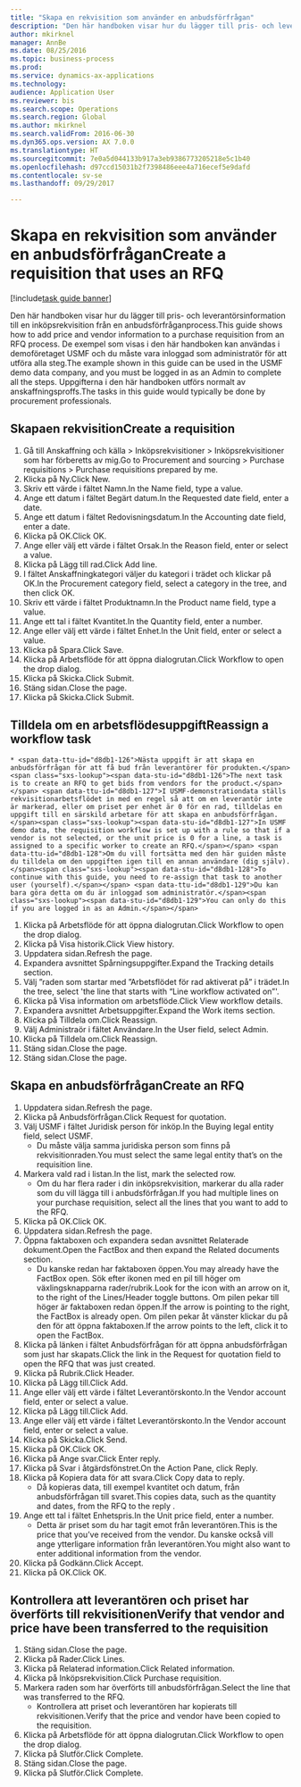 ```yaml
--- 
title: "Skapa en rekvisition som använder en anbudsförfrågan"
description: "Den här handboken visar hur du lägger till pris- och leverantörsinformation till en inköpsrekvisition från en anbudsförfråganprocess."
author: mkirknel
manager: AnnBe
ms.date: 08/25/2016
ms.topic: business-process
ms.prod: 
ms.service: dynamics-ax-applications
ms.technology: 
audience: Application User
ms.reviewer: bis
ms.search.scope: Operations
ms.search.region: Global
ms.author: mkirknel
ms.search.validFrom: 2016-06-30
ms.dyn365.ops.version: AX 7.0.0
ms.translationtype: HT
ms.sourcegitcommit: 7e0a5d044133b917a3eb9386773205218e5c1b40
ms.openlocfilehash: d97ccd15031b2f7398486eee4a716ecef5e9dafd
ms.contentlocale: sv-se
ms.lasthandoff: 09/29/2017

---
```

# <a name="create-a-requisition-that-uses-an-rfq"></a><span data-ttu-id="d8db1-103">Skapa en rekvisition som använder en anbudsförfrågan</span><span class="sxs-lookup"><span data-stu-id="d8db1-103">Create a requisition that uses an RFQ</span></span>

[!include[task guide banner](../../includes/task-guide-banner.md)]

<span data-ttu-id="d8db1-104">Den här handboken visar hur du lägger till pris- och leverantörsinformation till en inköpsrekvisition från en anbudsförfråganprocess.</span><span class="sxs-lookup"><span data-stu-id="d8db1-104">This guide shows how to add price and vendor information to a purchase requisition from an RFQ process.</span></span> <span data-ttu-id="d8db1-105">De exempel som visas i den här handboken kan användas i demoföretaget USMF och du måste vara inloggad som administratör för att utföra alla steg.</span><span class="sxs-lookup"><span data-stu-id="d8db1-105">The example shown in this guide can be used in the USMF demo data company, and you must be logged in as an Admin to complete all the steps.</span></span> <span data-ttu-id="d8db1-106">Uppgifterna i den här handboken utförs normalt av anskaffningsproffs.</span><span class="sxs-lookup"><span data-stu-id="d8db1-106">The tasks in this guide would typically be done by procurement professionals.</span></span>


## <a name="create-a-requisition"></a><span data-ttu-id="d8db1-107">Skapaen rekvisition</span><span class="sxs-lookup"><span data-stu-id="d8db1-107">Create a requisition</span></span>
1. <span data-ttu-id="d8db1-108">Gå till Anskaffning och källa > Inköpsrekvisitioner > Inköpsrekvisitioner som har förberetts av mig.</span><span class="sxs-lookup"><span data-stu-id="d8db1-108">Go to Procurement and sourcing > Purchase requisitions > Purchase requisitions prepared by me.</span></span>
2. <span data-ttu-id="d8db1-109">Klicka på Ny.</span><span class="sxs-lookup"><span data-stu-id="d8db1-109">Click New.</span></span>
3. <span data-ttu-id="d8db1-110">Skriv ett värde i fältet Namn.</span><span class="sxs-lookup"><span data-stu-id="d8db1-110">In the Name field, type a value.</span></span>
4. <span data-ttu-id="d8db1-111">Ange ett datum i fältet Begärt datum.</span><span class="sxs-lookup"><span data-stu-id="d8db1-111">In the Requested date field, enter a date.</span></span>
5. <span data-ttu-id="d8db1-112">Ange ett datum i fältet Redovisningsdatum.</span><span class="sxs-lookup"><span data-stu-id="d8db1-112">In the Accounting date field, enter a date.</span></span>
6. <span data-ttu-id="d8db1-113">Klicka på OK.</span><span class="sxs-lookup"><span data-stu-id="d8db1-113">Click OK.</span></span>
7. <span data-ttu-id="d8db1-114">Ange eller välj ett värde i fältet Orsak.</span><span class="sxs-lookup"><span data-stu-id="d8db1-114">In the Reason field, enter or select a value.</span></span>
8. <span data-ttu-id="d8db1-115">Klicka på Lägg till rad.</span><span class="sxs-lookup"><span data-stu-id="d8db1-115">Click Add line.</span></span>
9. <span data-ttu-id="d8db1-116">I fältet Anskaffningkategori väljer du kategori i trädet och klickar på OK.</span><span class="sxs-lookup"><span data-stu-id="d8db1-116">In the Procurement category field, select a category in the tree, and then click OK.</span></span>
10. <span data-ttu-id="d8db1-117">Skriv ett värde i fältet Produktnamn.</span><span class="sxs-lookup"><span data-stu-id="d8db1-117">In the Product name field, type a value.</span></span>
11. <span data-ttu-id="d8db1-118">Ange ett tal i fältet Kvantitet.</span><span class="sxs-lookup"><span data-stu-id="d8db1-118">In the Quantity field, enter a number.</span></span>
12. <span data-ttu-id="d8db1-119">Ange eller välj ett värde i fältet Enhet.</span><span class="sxs-lookup"><span data-stu-id="d8db1-119">In the Unit field, enter or select a value.</span></span>
13. <span data-ttu-id="d8db1-120">Klicka på Spara.</span><span class="sxs-lookup"><span data-stu-id="d8db1-120">Click Save.</span></span>
14. <span data-ttu-id="d8db1-121">Klicka på Arbetsflöde för att öppna dialogrutan.</span><span class="sxs-lookup"><span data-stu-id="d8db1-121">Click Workflow to open the drop dialog.</span></span>
15. <span data-ttu-id="d8db1-122">Klicka på Skicka.</span><span class="sxs-lookup"><span data-stu-id="d8db1-122">Click Submit.</span></span>
16. <span data-ttu-id="d8db1-123">Stäng sidan.</span><span class="sxs-lookup"><span data-stu-id="d8db1-123">Close the page.</span></span>
17. <span data-ttu-id="d8db1-124">Klicka på Skicka.</span><span class="sxs-lookup"><span data-stu-id="d8db1-124">Click Submit.</span></span>

## <a name="reassign-a-workflow-task"></a><span data-ttu-id="d8db1-125">Tilldela om en arbetsflödesuppgift</span><span class="sxs-lookup"><span data-stu-id="d8db1-125">Reassign a workflow task</span></span>
    * <span data-ttu-id="d8db1-126">Nästa uppgift är att skapa en anbudsförfrågan för att få bud från leverantörer för produkten.</span><span class="sxs-lookup"><span data-stu-id="d8db1-126">The next task is to create an RFQ to get bids from vendors for the product.</span></span> <span data-ttu-id="d8db1-127">I USMF-demonstrationdata ställs rekvisitionarbetsflödet in med en regel så att om en leverantör inte är markerad, eller om priset per enhet är 0 för en rad, tilldelas en uppgift till en särskild arbetare för att skapa en anbudsförfrågan.</span><span class="sxs-lookup"><span data-stu-id="d8db1-127">In USMF demo data, the requisition workflow is set up with a rule so that if a vendor is not selected, or the unit price is 0 for a line, a task is assigned to a specific worker to create an RFQ.</span></span> <span data-ttu-id="d8db1-128">Om du vill fortsätta med den här guiden måste du tilldela om den uppgiften igen till en annan användare (dig själv).</span><span class="sxs-lookup"><span data-stu-id="d8db1-128">To continue with this guide, you need to re-assign that task to another user (yourself).</span></span> <span data-ttu-id="d8db1-129">Du kan bara göra detta om du är inloggad som administratör.</span><span class="sxs-lookup"><span data-stu-id="d8db1-129">You can only do this if you are logged in as an Admin.</span></span>  
1. <span data-ttu-id="d8db1-130">Klicka på Arbetsflöde för att öppna dialogrutan.</span><span class="sxs-lookup"><span data-stu-id="d8db1-130">Click Workflow to open the drop dialog.</span></span>
2. <span data-ttu-id="d8db1-131">Klicka på Visa historik.</span><span class="sxs-lookup"><span data-stu-id="d8db1-131">Click View history.</span></span>
3. <span data-ttu-id="d8db1-132">Uppdatera sidan.</span><span class="sxs-lookup"><span data-stu-id="d8db1-132">Refresh the page.</span></span>
4. <span data-ttu-id="d8db1-133">Expandera avsnittet Spårningsuppgifter.</span><span class="sxs-lookup"><span data-stu-id="d8db1-133">Expand the Tracking details section.</span></span>
5. <span data-ttu-id="d8db1-134">Välj ”raden som startar med ”Arbetsflödet för rad aktiverat på” i trädet.</span><span class="sxs-lookup"><span data-stu-id="d8db1-134">In the tree, select 'the line that starts with “Line workflow activated on”'.</span></span>
6. <span data-ttu-id="d8db1-135">Klicka på Visa information om arbetsflöde.</span><span class="sxs-lookup"><span data-stu-id="d8db1-135">Click View workflow details.</span></span>
7. <span data-ttu-id="d8db1-136">Expandera avsnittet Arbetsuppgifter.</span><span class="sxs-lookup"><span data-stu-id="d8db1-136">Expand the Work items section.</span></span>
8. <span data-ttu-id="d8db1-137">Klicka på Tilldela om.</span><span class="sxs-lookup"><span data-stu-id="d8db1-137">Click Reassign.</span></span>
9. <span data-ttu-id="d8db1-138">Välj Administraör i fältet Användare.</span><span class="sxs-lookup"><span data-stu-id="d8db1-138">In the User field, select Admin.</span></span>
10. <span data-ttu-id="d8db1-139">Klicka på Tilldela om.</span><span class="sxs-lookup"><span data-stu-id="d8db1-139">Click Reassign.</span></span>
11. <span data-ttu-id="d8db1-140">Stäng sidan.</span><span class="sxs-lookup"><span data-stu-id="d8db1-140">Close the page.</span></span>
12. <span data-ttu-id="d8db1-141">Stäng sidan.</span><span class="sxs-lookup"><span data-stu-id="d8db1-141">Close the page.</span></span>

## <a name="create-an-rfq"></a><span data-ttu-id="d8db1-142">Skapa en anbudsförfrågan</span><span class="sxs-lookup"><span data-stu-id="d8db1-142">Create an RFQ</span></span>
1. <span data-ttu-id="d8db1-143">Uppdatera sidan.</span><span class="sxs-lookup"><span data-stu-id="d8db1-143">Refresh the page.</span></span>
2. <span data-ttu-id="d8db1-144">Klicka på Anbudsförfrågan.</span><span class="sxs-lookup"><span data-stu-id="d8db1-144">Click Request for quotation.</span></span>
3. <span data-ttu-id="d8db1-145">Välj USMF i fältet Juridisk person för inköp.</span><span class="sxs-lookup"><span data-stu-id="d8db1-145">In the Buying legal entity field, select USMF.</span></span>
    * <span data-ttu-id="d8db1-146">Du måste välja samma juridiska person som finns på rekvisitionraden.</span><span class="sxs-lookup"><span data-stu-id="d8db1-146">You must select the same legal entity that’s on the requisition line.</span></span>  
4. <span data-ttu-id="d8db1-147">Markera vald rad i listan.</span><span class="sxs-lookup"><span data-stu-id="d8db1-147">In the list, mark the selected row.</span></span>
    * <span data-ttu-id="d8db1-148">Om du har flera rader i din inköpsrekvisition, markerar du alla rader som du vill lägga till i anbudsförfrågan.</span><span class="sxs-lookup"><span data-stu-id="d8db1-148">If you had multiple lines on your purchase requisition, select all the lines that you want to add to the RFQ.</span></span>  
5. <span data-ttu-id="d8db1-149">Klicka på OK.</span><span class="sxs-lookup"><span data-stu-id="d8db1-149">Click OK.</span></span>
6. <span data-ttu-id="d8db1-150">Uppdatera sidan.</span><span class="sxs-lookup"><span data-stu-id="d8db1-150">Refresh the page.</span></span>
7. <span data-ttu-id="d8db1-151">Öppna faktaboxen och expandera sedan avsnittet Relaterade dokument.</span><span class="sxs-lookup"><span data-stu-id="d8db1-151">Open the FactBox and then expand the Related documents section.</span></span>
    * <span data-ttu-id="d8db1-152">Du kanske redan har faktaboxen öppen.</span><span class="sxs-lookup"><span data-stu-id="d8db1-152">You may already have the FactBox open.</span></span> <span data-ttu-id="d8db1-153">Sök efter ikonen med en pil till höger om växlingsknapparna rader/rubrik.</span><span class="sxs-lookup"><span data-stu-id="d8db1-153">Look for the icon with an arrow on it, to the right of the Lines/Header toggle buttons.</span></span> <span data-ttu-id="d8db1-154">Om pilen pekar till höger är faktaboxen redan öppen.</span><span class="sxs-lookup"><span data-stu-id="d8db1-154">If the arrow is pointing to the right, the FactBox is already open.</span></span> <span data-ttu-id="d8db1-155">Om pilen pekar åt vänster klickar du på den för att öppna faktaboxen.</span><span class="sxs-lookup"><span data-stu-id="d8db1-155">If the arrow points to the left, click it to open the FactBox.</span></span>  
8. <span data-ttu-id="d8db1-156">Klicka på länken i fältet Anbudsförfrågan för att öppna anbudsförfrågan som just har skapats.</span><span class="sxs-lookup"><span data-stu-id="d8db1-156">Click the link in the Request for quotation field to open the RFQ that was just created.</span></span>
9. <span data-ttu-id="d8db1-157">Klicka på Rubrik.</span><span class="sxs-lookup"><span data-stu-id="d8db1-157">Click Header.</span></span>
10. <span data-ttu-id="d8db1-158">Klicka på Lägg till.</span><span class="sxs-lookup"><span data-stu-id="d8db1-158">Click Add.</span></span>
11. <span data-ttu-id="d8db1-159">Ange eller välj ett värde i fältet Leverantörskonto.</span><span class="sxs-lookup"><span data-stu-id="d8db1-159">In the Vendor account field, enter or select a value.</span></span>
12. <span data-ttu-id="d8db1-160">Klicka på Lägg till.</span><span class="sxs-lookup"><span data-stu-id="d8db1-160">Click Add.</span></span>
13. <span data-ttu-id="d8db1-161">Ange eller välj ett värde i fältet Leverantörskonto.</span><span class="sxs-lookup"><span data-stu-id="d8db1-161">In the Vendor account field, enter or select a value.</span></span>
14. <span data-ttu-id="d8db1-162">Klicka på Skicka.</span><span class="sxs-lookup"><span data-stu-id="d8db1-162">Click Send.</span></span>
15. <span data-ttu-id="d8db1-163">Klicka på OK.</span><span class="sxs-lookup"><span data-stu-id="d8db1-163">Click OK.</span></span>
16. <span data-ttu-id="d8db1-164">Klicka på Ange svar.</span><span class="sxs-lookup"><span data-stu-id="d8db1-164">Click Enter reply.</span></span>
17. <span data-ttu-id="d8db1-165">Klicka på Svar i åtgärdsfönstret.</span><span class="sxs-lookup"><span data-stu-id="d8db1-165">On the Action Pane, click Reply.</span></span>
18. <span data-ttu-id="d8db1-166">Klicka på Kopiera data för att svara.</span><span class="sxs-lookup"><span data-stu-id="d8db1-166">Click Copy data to reply.</span></span>
    * <span data-ttu-id="d8db1-167">Då kopieras data, till exempel kvantitet och datum, från anbudsförfrågan till svaret.</span><span class="sxs-lookup"><span data-stu-id="d8db1-167">This copies data, such as the quantity and dates, from the RFQ to the reply .</span></span>  
19. <span data-ttu-id="d8db1-168">Ange ett tal i fältet Enhetspris.</span><span class="sxs-lookup"><span data-stu-id="d8db1-168">In the Unit price field, enter a number.</span></span>
    * <span data-ttu-id="d8db1-169">Detta är priset som du har tagit emot från leverantören.</span><span class="sxs-lookup"><span data-stu-id="d8db1-169">This is the price that you’ve received from the vendor.</span></span> <span data-ttu-id="d8db1-170">Du kanske också vill ange ytterligare information från leverantören.</span><span class="sxs-lookup"><span data-stu-id="d8db1-170">You might also want to enter additional information from the vendor.</span></span>  
20. <span data-ttu-id="d8db1-171">Klicka på Godkänn.</span><span class="sxs-lookup"><span data-stu-id="d8db1-171">Click Accept.</span></span>
21. <span data-ttu-id="d8db1-172">Klicka på OK.</span><span class="sxs-lookup"><span data-stu-id="d8db1-172">Click OK.</span></span>

## <a name="verify-that-vendor-and-price-have-been-transferred-to-the-requisition"></a><span data-ttu-id="d8db1-173">Kontrollera att leverantören och priset har överförts till rekvisitionen</span><span class="sxs-lookup"><span data-stu-id="d8db1-173">Verify that vendor and price have been transferred to the requisition</span></span>
1. <span data-ttu-id="d8db1-174">Stäng sidan.</span><span class="sxs-lookup"><span data-stu-id="d8db1-174">Close the page.</span></span>
2. <span data-ttu-id="d8db1-175">Klicka på Rader.</span><span class="sxs-lookup"><span data-stu-id="d8db1-175">Click Lines.</span></span>
3. <span data-ttu-id="d8db1-176">Klicka på Relaterad information.</span><span class="sxs-lookup"><span data-stu-id="d8db1-176">Click Related information.</span></span>
4. <span data-ttu-id="d8db1-177">Klicka på Inköpsrekvisition.</span><span class="sxs-lookup"><span data-stu-id="d8db1-177">Click Purchase requisition.</span></span>
5. <span data-ttu-id="d8db1-178">Markera raden som har överförts till anbudsförfrågan.</span><span class="sxs-lookup"><span data-stu-id="d8db1-178">Select the line that was transferred to the RFQ.</span></span>
    * <span data-ttu-id="d8db1-179">Kontrollera att priset och leverantören har kopierats till rekvisitionen.</span><span class="sxs-lookup"><span data-stu-id="d8db1-179">Verify that the price and vendor have been copied to the requisition.</span></span>  
6. <span data-ttu-id="d8db1-180">Klicka på Arbetsflöde för att öppna dialogrutan.</span><span class="sxs-lookup"><span data-stu-id="d8db1-180">Click Workflow to open the drop dialog.</span></span>
7. <span data-ttu-id="d8db1-181">Klicka på Slutför.</span><span class="sxs-lookup"><span data-stu-id="d8db1-181">Click Complete.</span></span>
8. <span data-ttu-id="d8db1-182">Stäng sidan.</span><span class="sxs-lookup"><span data-stu-id="d8db1-182">Close the page.</span></span>
9. <span data-ttu-id="d8db1-183">Klicka på Slutför.</span><span class="sxs-lookup"><span data-stu-id="d8db1-183">Click Complete.</span></span>



